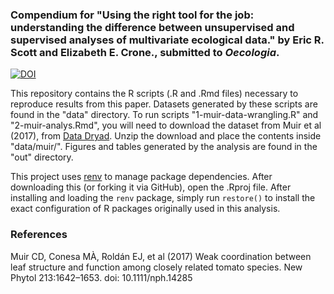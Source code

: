 ### Compendium for "Using the right tool for the job: understanding the difference between unsupervised and supervised analyses of multivariate ecological data." by Eric R. Scott and Elizabeth E. Crone., submitted to *Oecologia*.

[![DOI](https://zenodo.org/badge/139384786.svg)](https://zenodo.org/badge/latestdoi/139384786)

This repository contains the R scripts (.R and .Rmd files) necessary to reproduce results from this paper. Datasets generated by these scripts are found in the "data" directory. To run scripts "1-muir-data-wrangling.R" and "2-muir-analys.Rmd", you will need to download the dataset from Muir et al (2017), from [Data Dryad](https://datadryad.org/stash/dataset/doi:10.5061/dryad.1r8c2). Unzip the download and place the contents inside "data/muir/".
Figures and tables generated by the analysis are found in the "out" directory.

This project uses [renv](https://rstudio.github.io/renv/articles/renv.html) to manage package dependencies. After downloading this (or forking it via GitHub), open the .Rproj file.  After installing and loading the `renv` package, simply run `restore()` to install the exact configuration of R packages originally used in this analysis.

### References
Muir CD, Conesa MÀ, Roldán EJ, et al (2017) Weak coordination between leaf structure and function among closely related tomato species. New Phytol 213:1642–1653. doi: 10.1111/nph.14285